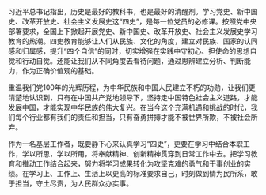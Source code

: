 习近平总书记指出，历史是最好的教科书，也是最好的清醒剂。学习党史、新中国史、改革开放史、社会主义发展史这“四史”，是每一位党员的必修课。按照党中央部署要求，全国上下掀起开展党史、新中国史、改革开放史、社会主义发展史学习教育的热潮。四史教育能够让人们从民族、文化的角度，建立对民族、国家的认同感和归属感，提升“四个自信”的同时，切实增强在实践中守初心、担使命的思想自觉和行动自觉。还能让我们从不同角度去看待问题，通过思辨建立分析、判断能力，作为正确价值观的基础。

重温我们党100年的光辉历程，为中华民族和中国人民建立不朽的功勋，让我们更清楚地认识到，只有在中国共产党地领导下，坚持走中国特色社会主义道路，才能发展中国，才能实现中华民族的伟大复兴。在当今这个充满机遇和挑战的时代，我们每个行业都有我们的责任和担当，只有奋勇拼搏才能不被世界所欺，不被社会所弃。

作为一名基层工作者，既要静下心来认真学习“四史”，更要在学习中结合本职工作，学以所思，学以所用，将奉献精神、创新精神贯穿到日常工作中去。把学习教育和推动工作结合起来，努力将学习成果转化为攻坚克难的勇气和干事创业的实绩。在学习上、工作上、生活上以更高的标准要求自己，时刻做到情为民所系，敢于担当，守土尽责，为人民群众办实事。